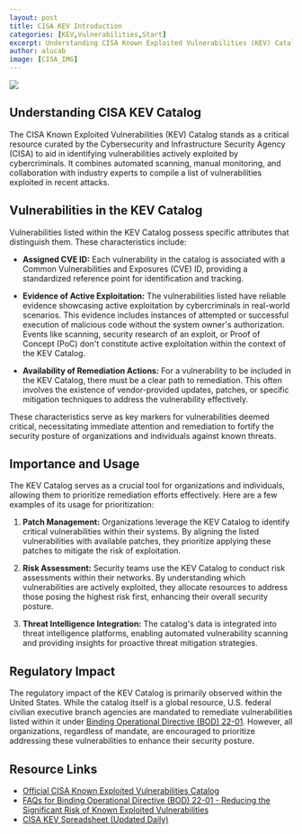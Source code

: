 ```yaml
---
layout: post
title: CISA KEV Introduction
categories: [KEV,Vulnerabilities,Start]
excerpt: Understanding CISA Known Exploited Vulnerabilities (KEV) Catalog, it's impact and structure 
author: alucab
image: [CISA_IMG]
---
```


![][CISA_IMG]

## Understanding CISA KEV Catalog

The CISA Known Exploited Vulnerabilities (KEV) Catalog stands as a critical resource curated by the Cybersecurity and Infrastructure Security Agency (CISA) to aid in identifying vulnerabilities actively exploited by cybercriminals. It combines automated scanning, manual monitoring, and collaboration with industry experts to compile a list of vulnerabilities exploited in recent attacks.

## Vulnerabilities in the KEV Catalog

Vulnerabilities listed within the KEV Catalog possess specific attributes that distinguish them. These characteristics include:

- **Assigned CVE ID:** Each vulnerability in the catalog is associated with a Common Vulnerabilities and Exposures (CVE) ID, providing a standardized reference point for identification and tracking.

- **Evidence of Active Exploitation:** The vulnerabilities listed have reliable evidence showcasing active exploitation by cybercriminals in real-world scenarios. This evidence includes instances of attempted or successful execution of malicious code without the system owner's authorization. Events like scanning, security research of an exploit, or Proof of Concept (PoC) don't constitute active exploitation within the context of the KEV Catalog.

- **Availability of Remediation Actions:** For a vulnerability to be included in the KEV Catalog, there must be a clear path to remediation. This often involves the existence of vendor-provided updates, patches, or specific mitigation techniques to address the vulnerability effectively.

These characteristics serve as key markers for vulnerabilities deemed critical, necessitating immediate attention and remediation to fortify the security posture of organizations and individuals against known threats.


## Importance and Usage

The KEV Catalog serves as a crucial tool for organizations and individuals, allowing them to prioritize remediation efforts effectively. Here are a few examples of its usage for prioritization:

1. **Patch Management:** Organizations leverage the KEV Catalog to identify critical vulnerabilities within their systems. By aligning the listed vulnerabilities with available patches, they prioritize applying these patches to mitigate the risk of exploitation.

2. **Risk Assessment:** Security teams use the KEV Catalog to conduct risk assessments within their networks. By understanding which vulnerabilities are actively exploited, they allocate resources to address those posing the highest risk first, enhancing their overall security posture.

3. **Threat Intelligence Integration:** The catalog's data is integrated into threat intelligence platforms, enabling automated vulnerability scanning and providing insights for proactive threat mitigation strategies.

## Regulatory Impact

The regulatory impact of the KEV Catalog is primarily observed within the United States. While the catalog itself is a global resource, U.S. federal civilian executive branch agencies are mandated to remediate vulnerabilities listed within it under [Binding Operational Directive (BOD) 22-01](https://www.cisa.gov/news-events/directives/bod-22-01-reducing-significant-risk-known-exploited-vulnerabilities). 
However, all organizations, regardless of mandate, are encouraged to prioritize addressing these vulnerabilities to enhance their security posture.

## Resource Links

- [Official CISA Known Exploited Vulnerabilities Catalog](https://www.cisa.gov/resources-tools/resources/kev-catalog)
- [FAQs for Binding Operational Directive (BOD) 22-01 - Reducing the Significant Risk of Known Exploited Vulnerabilities](https://www.cisa.gov/news-events/directives/bod-22-01-reducing-significant-risk-known-exploited-vulnerabilities)
- [CISA KEV Spreadsheet (Updated Daily)][CISA_GSHEET]



[CISA_IMG]: https://blogger.googleusercontent.com/img/b/R29vZ2xl/AVvXsEhmRFG6Xp2cUYbmQgYLPwJuEEH2i8lUIEEtMoycnyzKS4e_KBv14tfmALTtvYtvJnFKo9OUzj7LFyd1u8FTd3Nd2lgFa4dp2s3eO2lpolSYcLaiX0aUXs6DKPYgW5akbJlbKA6aC043prrHMAlJ0zZMxRu-r-eCdfJQTrJ90bjDOBQuCpMrAhn_n5-s/s728-rw-ft-e30/cisa.png
[CISA_GSHEET]: https://docs.google.com/spreadsheets/d/1Wk--S5xrii8-7QJsapKlqMfWYk7xPOzfnLDQc1msR4o/edit?usp=sharing
[Securin]: https://www.securin.io/articles/cisa-launches-known-exploited-vulnerabilities-catalog